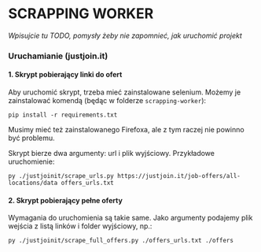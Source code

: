 # SCRAPPING WORKER

_Wpisujcie tu TODO, pomysły żeby nie zapomnieć, jak uruchomić projekt_

### Uruchamianie (justjoin.it)

#### 1. Skrypt pobierający linki do ofert

Aby uruchomić skrypt, trzeba mieć zainstalowane selenium. Możemy je zainstalować komendą (będąc w folderze `scrapping-worker`):

```pip install -r requirements.txt```

Musimy mieć też zainstalowanego Firefoxa, ale z tym raczej nie powinno być problemu.

Skrypt bierze dwa argumenty: url i plik  wyjściowy. Przykładowe uruchomienie:

```py ./justjoinit/scrape_urls.py https://justjoin.it/job-offers/all-locations/data offers_urls.txt```

#### 2. Skrypt pobierający pełne oferty

Wymagania do uruchomienia są takie same. Jako argumenty podajemy plik wejścia z listą linków i folder wyjściowy, np.:

```py ./justjoinit/scrape_full_offers.py ./offers_urls.txt ./offers```
